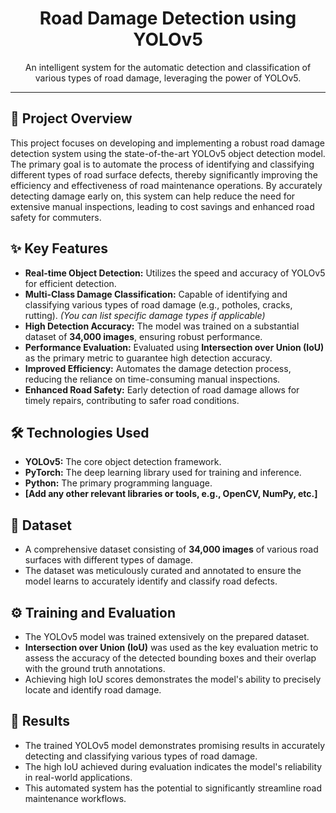 <div align="center">


  <h1>Road Damage Detection using YOLOv5</h1>

  <p>
    An intelligent system for the automatic detection and classification of various types of road damage, leveraging the power of YOLOv5.
  </p>


</div>

---

## 🚀 Project Overview

This project focuses on developing and implementing a robust road damage detection system using the state-of-the-art YOLOv5 object detection model. The primary goal is to automate the process of identifying and classifying different types of road surface defects, thereby significantly improving the efficiency and effectiveness of road maintenance operations. By accurately detecting damage early on, this system can help reduce the need for extensive manual inspections, leading to cost savings and enhanced road safety for commuters.

## ✨ Key Features

* **Real-time Object Detection:** Utilizes the speed and accuracy of YOLOv5 for efficient detection.
* **Multi-Class Damage Classification:** Capable of identifying and classifying various types of road damage (e.g., potholes, cracks, rutting). *(You can list specific damage types if applicable)*
* **High Detection Accuracy:** The model was trained on a substantial dataset of **34,000 images**, ensuring robust performance.
* **Performance Evaluation:** Evaluated using **Intersection over Union (IoU)** as the primary metric to guarantee high detection accuracy.
* **Improved Efficiency:** Automates the damage detection process, reducing the reliance on time-consuming manual inspections.
* **Enhanced Road Safety:** Early detection of road damage allows for timely repairs, contributing to safer road conditions.

## 🛠️ Technologies Used

* **YOLOv5:** The core object detection framework.
* **PyTorch:** The deep learning library used for training and inference.
* **Python:** The primary programming language.
* **[Add any other relevant libraries or tools, e.g., OpenCV, NumPy, etc.]**

## 💾 Dataset

* A comprehensive dataset consisting of **34,000 images** of various road surfaces with different types of damage.
* The dataset was meticulously curated and annotated to ensure the model learns to accurately identify and classify road defects.

## ⚙️ Training and Evaluation

* The YOLOv5 model was trained extensively on the prepared dataset.
* **Intersection over Union (IoU)** was used as the key evaluation metric to assess the accuracy of the detected bounding boxes and their overlap with the ground truth annotations.
* Achieving high IoU scores demonstrates the model's ability to precisely locate and identify road damage.

## 🎯 Results

* The trained YOLOv5 model demonstrates promising results in accurately detecting and classifying various types of road damage.
* The high IoU achieved during evaluation indicates the model's reliability in real-world applications.
* This automated system has the potential to significantly streamline road maintenance workflows.
